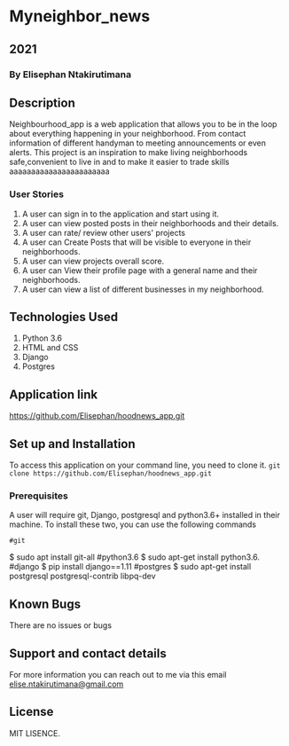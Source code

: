 # Myneighbor_news

## 2021

### By **Elisephan Ntakirutimana**

## Description

Neighbourhood_app is a web application that allows you to be in the loop about everything happening in your neighborhood. From contact information of different handyman to meeting announcements or even alerts. This project  is an inspiration to make living neighborhoods safe,convenient to live in and to make it easier to trade skills aaaaaaaaaaaaaaaaaaaaaaa

### User Stories

1. A user can sign in to the application and start using it.
2. A user can view posted posts in their neighborhoods and their details.
3. A user can rate/ review other users' projects
4. A user can Create Posts that will be visible to everyone in their neighborhoods.
5. A user can view projects overall score.
6. A user can View their profile page with a general name and their neighborhoods.
7. A user can view a list of different businesses in my neighborhood.

## Technologies Used

1. Python 3.6
2. HTML and CSS
3. Django
4. Postgres
<!-- 5. Heroku for deployment -->

## Application link

https://github.com/Elisephan/hoodnews_app.git

## Set up and Installation

To access this application on your command line, you need to clone it.
`git clone https://github.com/Elisephan/hoodnews_app.git`

### Prerequisites

A user will require git, Django, postgresql and python3.6+ installed in their machine.
To install these two, you can use the following commands

    #git
$ sudo apt install git-all
    #python3.6
    $ sudo apt-get install python3.6.
    #django
$ pip install django==1.11
    #postgres
$ sudo apt-get install postgresql postgresql-contrib libpq-dev

## Known Bugs

There are no issues or bugs 

## Support and contact details

For more information you can reach out to me via this email elise.ntakirutimana@gmail.com

## License

MIT LISENCE.




